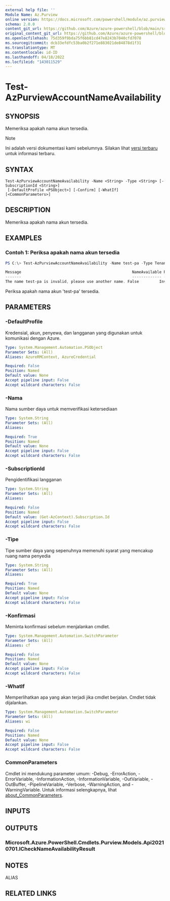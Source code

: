 ```yaml
---
external help file: ''
Module Name: Az.Purview
online version: https://docs.microsoft.com/powershell/module/az.purview/test-azpurviewaccountnameavailability
schema: 2.0.0
content_git_url: https://github.com/Azure/azure-powershell/blob/main/src/Purview/help/Test-AzPurviewAccountNameAvailability.md
original_content_git_url: https://github.com/Azure/azure-powershell/blob/main/src/Purview/help/Test-AzPurviewAccountNameAvailability.md
ms.openlocfilehash: 75d359f9bda75f6bb81cd47e8243b7040cfd7078
ms.sourcegitcommit: dcb33efdfc53ba0b2f271e883021de84878d1f31
ms.translationtype: MT
ms.contentlocale: id-ID
ms.lasthandoff: 04/18/2022
ms.locfileid: "143011529"
---
```

# Test-AzPurviewAccountNameAvailability

## SYNOPSIS
Memeriksa apakah nama akun tersedia.

> [!NOTE]
>Ini adalah versi dokumentasi kami sebelumnya. Silakan lihat [versi terbaru](/powershell/module/az.purview/test-azpurviewaccountnameavailability) untuk informasi terbaru.

## SYNTAX

```
Test-AzPurviewAccountNameAvailability -Name <String> -Type <String> [-SubscriptionId <String>]
 [-DefaultProfile <PSObject>] [-Confirm] [-WhatIf] [<CommonParameters>]
```

## DESCRIPTION
Memeriksa apakah nama akun tersedia.

## EXAMPLES

### Contoh 1: Periksa apakah nama akun tersedia
```powershell
PS C:\> Test-AzPurviewAccountNameAvailability -Name test-pa -Type Tenant

Message                                                 NameAvailable Reason
-------                                                 ------------- ------
The name test-pa is invalid, please use another name. False         Invalid
```

Periksa apakah nama akun 'test-pa' tersedia.

## PARAMETERS

### -DefaultProfile
Kredensial, akun, penyewa, dan langganan yang digunakan untuk komunikasi dengan Azure.

```yaml
Type: System.Management.Automation.PSObject
Parameter Sets: (All)
Aliases: AzureRMContext, AzureCredential

Required: False
Position: Named
Default value: None
Accept pipeline input: False
Accept wildcard characters: False
```

### -Nama
Nama sumber daya untuk memverifikasi ketersediaan

```yaml
Type: System.String
Parameter Sets: (All)
Aliases:

Required: True
Position: Named
Default value: None
Accept pipeline input: False
Accept wildcard characters: False
```

### -SubscriptionId
Pengidentifikasi langganan

```yaml
Type: System.String
Parameter Sets: (All)
Aliases:

Required: False
Position: Named
Default value: (Get-AzContext).Subscription.Id
Accept pipeline input: False
Accept wildcard characters: False
```

### -Tipe
Tipe sumber daya yang sepenuhnya memenuhi syarat yang mencakup ruang nama penyedia

```yaml
Type: System.String
Parameter Sets: (All)
Aliases:

Required: True
Position: Named
Default value: None
Accept pipeline input: False
Accept wildcard characters: False
```

### -Konfirmasi
Meminta konfirmasi sebelum menjalankan cmdlet.

```yaml
Type: System.Management.Automation.SwitchParameter
Parameter Sets: (All)
Aliases: cf

Required: False
Position: Named
Default value: None
Accept pipeline input: False
Accept wildcard characters: False
```

### -WhatIf
Memperlihatkan apa yang akan terjadi jika cmdlet berjalan.
Cmdlet tidak dijalankan.

```yaml
Type: System.Management.Automation.SwitchParameter
Parameter Sets: (All)
Aliases: wi

Required: False
Position: Named
Default value: None
Accept pipeline input: False
Accept wildcard characters: False
```

### CommonParameters
Cmdlet ini mendukung parameter umum: -Debug, -ErrorAction, -ErrorVariable, -InformationAction, -InformationVariable, -OutVariable, -OutBuffer, -PipelineVariable, -Verbose, -WarningAction, and -WarningVariable. Untuk informasi selengkapnya, lihat [about_CommonParameters](http://go.microsoft.com/fwlink/?LinkID=113216).

## INPUTS

## OUTPUTS

### Microsoft.Azure.PowerShell.Cmdlets.Purview.Models.Api20210701.ICheckNameAvailabilityResult

## NOTES

ALIAS

## RELATED LINKS

